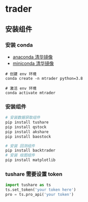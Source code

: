 # trader##  安装组件### 安装 conda* [anaconda 清华镜像](https://mirrors.tuna.tsinghua.edu.cn/anaconda/archive/)* [miniconda 清华镜像](https://mirrors.tuna.tsinghua.edu.cn/anaconda/miniconda/)```shell# 创建 env 环境conda create -n mtrader python=3.8# 激活 env 环境conda activate mtrader  ```### 安装组件```python# 安装数据获取组件pip install tusharepip install qstockpip install akshare pip install baostock# 安装 回测组件pip install backtrader# 安装 绘图组件pip install matplotlib```### tushare 需要设置 token```pythonimport tushare as tsts.set_token('your token here')pro = ts.pro_api('your token')```